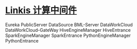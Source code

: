 # [Linkis 计算中间件](https://github.com/WeBankFinTech/Linkis)



Eureka
PublicServer
DataSource
BML-Server
DataWorkCloud
DataWorkCloud-GateWay
HiveEngineManager
HiveEntrance
SparkEngineManager
SparkEntrance
PythonEngineManager
PythonEntrance